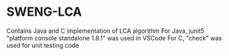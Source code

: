# SWENG-LCA

Contains Java and C implementation of LCA algorithm
For Java, junit5 "platform console standalone 1.8.1" was used in VSCode
For C, "check" was used for unit testing code
